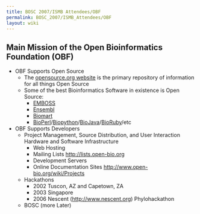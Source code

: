 ```yaml
---
title: BOSC 2007/ISMB Attendees/OBF
permalink: BOSC_2007/ISMB_Attendees/OBF
layout: wiki
---
```


## Main Mission of the Open Bioinformatics Foundation (OBF)

- OBF Supports Open Source
  - The [opensource.org website](http://www.opensource.org) is the
    primary repository of information for all things Open Source
  - Some of the best Bioinformatics Software in existence is Open
    Source:
    - [EMBOSS](http://emboss.sourceforge.net/)
    - [Ensembl](http://www.ensembl.org)
    - [Biomart](http://www.biomart.org)
    - [BioPerl](../../BioPerl "wikilink")/[Biopython](Biopython "wikilink")/[BioJava](BioJava "wikilink")/[BioRuby](BioRuby "wikilink")/etc
- OBF Supports Developers
  - Project Management, Source Distribution, and User Interaction
    Hardware and Software Infrastructure
    - Web Hosting
    - Mailing Lists <http://lists.open-bio.org>
    - Development Servers
    - Online Documentation Sites <http://www.open-bio.org/wiki/Projects>
  - Hackathons
    - 2002 Tuscon, AZ and Capetown, ZA
    - 2003 Singapore
    - 2006 Nescent (http://www.nescent.org) Phylohackathon
  - BOSC (more Later)
